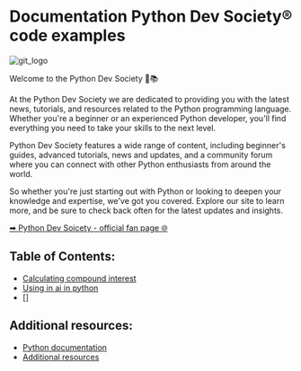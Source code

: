 # Documentation Python Dev Society® code examples 

![git_logo](https://user-images.githubusercontent.com/68993494/209866827-2e9629cc-3009-4e13-a7e5-202903b8702b.jpg)

Welcome to the Python Dev Society 🐍📚

At the Python Dev Society we are dedicated to providing you with the latest news, tutorials, and resources related to the Python programming language. Whether you're a beginner or an experienced Python developer, you'll find everything you need to take your skills to the next level.

Python Dev Society features a wide range of content, including beginner's guides, advanced tutorials, news and updates, and a community forum where you can connect with other Python enthusiasts from around the world.

So whether you're just starting out with Python or looking to deepen your knowledge and expertise, we've got you covered. Explore our site to learn more, and be sure to check back often for the latest updates and insights.

[➡ Python Dev Soicety - official fan page 🌐](https://www.facebook.com/PythonDevSociety/)

## Table of Contents:
- [Calculating compound interest](https://github.com/zahariev-webbersof/PythonDevSociety--code-examples/blob/main/calculating_compound_interest.py)
- [Using in ai in python](https://github.com/zahariev-webbersof/PythonDevSociety--code-examples/blob/main/ai_model.py)
- []

## Additional resources:
- [Python documentation](https://docs.python.org/3/)
- [Additional resources](#additional-resources)

